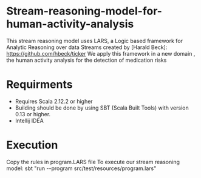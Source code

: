 # Stream-reasoning-model-for-human-activity-analysis
This stream reasoning model uses LARS, a Logic based framework for Analytic Reasoning over data Streams created by [Harald Beck]: https://github.com/hbeck/ticker
We apply this framework in a new domain , the human activity analysis for the detection of medication risks 
# Requirments 
- Requires Scala 2.12.2 or higher
- Building should be done by using SBT (Scala Built Tools) with version 0.13 or higher.
- Intellij IDEA

# Execution
Copy the rules in program.LARS file
To execute our stream reasoning model: sbt "run --program src/test/resources/program.lars"


